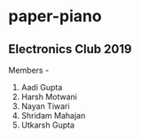 # paper-piano

## Electronics Club 2019

Members -

1. Aadi Gupta
2. Harsh Motwani
3. Nayan Tiwari
4. Shridam Mahajan
5. Utkarsh Gupta
